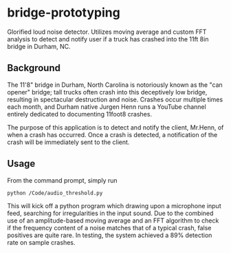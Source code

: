 # bridge-prototyping
Glorified loud noise detector. Utilizes moving average and custom FFT analysis to detect and notify user if a truck has crashed into the 11ft 8in bridge in Durham, NC.

## Background
The 11'8" bridge in Durham, North Carolina is notoriously known as the "can opener" bridge; tall trucks often crash into this deceptively low bridge, resulting in spectacular destruction and noise. Crashes occur multiple times each month, and Durham native Jurgen Henn runs a YouTube channel entirely dedicated to documenting 11foot8 crashes.

The purpose of this application is to detect and notify the client, Mr.Henn, of when a crash has occurred. Once a crash is detected, a notification of the crash will be immediately sent to the client.

## Usage
From the command prompt, simply run
```
python /Code/audio_threshold.py
```
This will kick off a python program which drawing upon a microphone input feed, searching for irregularities in the input sound. Due to the combined use of an amplitude-based moving average and an FFT algorithm to check if the frequency content of a noise matches that of a typical crash, false positives are quite rare. In testing, the system achieved a 89% detection rate on sample crashes.

